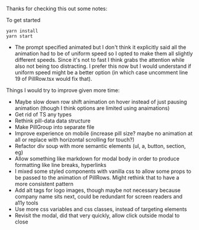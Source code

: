 Thanks for checking this out some notes:

To get started

```
yarn install
yarn start
```

- The prompt specified animated but I don't think it explicitly said all the animation had to be of uniform speed so I opted to make them all slightly different speeds. Since it's not to fast I think grabs the attention while also not being too distracting. I prefer this now but I would understand if uniform speed might be a better option (in which case uncomment line 19 of PillRow.tsx would fix that).

Things I would try to improve given more time:

- Maybe slow down row shift animation on hover instead of just pausing animation (though I think options are limited using anaimations)
- Get rid of TS any types
- Rethink pill-data data structure
- Make PillGroup into separate file
- Improve experience on mobile (increase pill size? maybe no animation at all or replace with horizontal scrolling for touch?)
- Refactor div soup with more semantic elements (ul, a, button, section, eg)
- Allow something like markdown for modal body in order to produce formatting like line breaks, hyperlinks
- I mixed some styled components with vanilla css to allow some props to be passed to the animation of PillRows. Might rethink that to have a more consistent pattern
- Add alt tags for logo images, though maybe not necessary because company name sits next, could be redundant for screen readers and a11y tools
- Use more css variables and css classes, instead of targeting elements
- Revisit the modal, did that very quickly, allow click outside modal to close